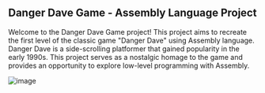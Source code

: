 ## Danger Dave Game - Assembly Language Project
Welcome to the Danger Dave Game project! This project aims to recreate the first level of the classic game "Danger Dave" using Assembly language. Danger Dave is a side-scrolling platformer that gained popularity in the early 1990s. This project serves as a nostalgic homage to the game and provides an opportunity to explore low-level programming with Assembly.

![image](https://github.com/ahsan-cell/Danger-Dave/assets/55620980/d0008283-ca4b-467e-a903-0e8fa1eb8aa1)
